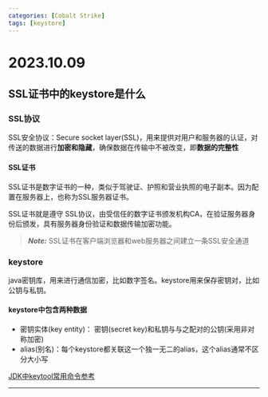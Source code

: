 ```yaml
---
categories: [Cobalt Strike]
tags: [keystore]
---
```

# 2023.10.09
## SSL证书中的keystore是什么
### SSL协议
SSL安全协议：Secure socket layer(SSL)，用来提供对用户和服务器的认证，对传送的数据进行**加密和隐藏**，确保数据在传输中不被改变，即**数据的完整性**
#### SSL证书
SSL证书是数字证书的一种，类似于驾驶证、护照和营业执照的电子副本。因为配置在服务器上，也称为SSL服务器证书。

SSL证书就是遵守 SSL协议，由受信任的数字证书颁发机构CA，在验证服务器身份后颁发，具有服务器身份验证和数据传输加密功能。

> **_Note:_** SSL证书在客户端浏览器和web服务器之间建立一条SSL安全通道

### keystore
java密钥库，用来进行通信加密，比如数字签名。keystore用来保存密钥对，比如公钥与私钥。

#### keystore中包含两种数据
- 密钥实体(key entity)： 密钥(secret key)和私钥与与之配对的公钥(采用非对称加密)
- alias(别名)：每个keystore都关联这一个独一无二的alias，这个alias通常不区分大小写

[JDK中keytool常用命令参考](https://blog.csdn.net/wecloud1314/article/details/123042277)

***